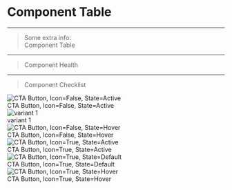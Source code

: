 
# Component Table

---

> Some extra info:  
> Component Table

---

> Component Health

---

> Component Checklist 

  
![CTA Button, Icon=False, State=Active](https://studio-assets.supernova.io/design-systems/18526/eb000ca1-3133-4de2-8698-0313d2f8845d.png)  
CTA Button, Icon=False, State=Active  
![variant 1](https://studio-assets.supernova.io/design-systems/18526/c204d980-cd5f-433b-a2e0-8e3a5ea25ad8.png)  
variant 1  
![CTA Button, Icon=False, State=Hover](https://studio-assets.supernova.io/design-systems/18526/8ab7afb3-8111-4d48-b071-5d6583319be9.png)  
CTA Button, Icon=False, State=Hover  
![CTA Button, Icon=True, State=Active](https://studio-assets.supernova.io/design-systems/18526/c3cf8493-317f-4b57-92e0-7f1d5685d994.png)  
CTA Button, Icon=True, State=Active  
![CTA Button, Icon=True, State=Default](https://studio-assets.supernova.io/design-systems/18526/4b47b1a2-30e2-4221-ac60-4545b5f1eabf.png)  
CTA Button, Icon=True, State=Default  
![CTA Button, Icon=True, State=Hover](https://studio-assets.supernova.io/design-systems/18526/02b95ec3-bb77-466f-8c39-76c870105cde.png)  
CTA Button, Icon=True, State=Hover  
